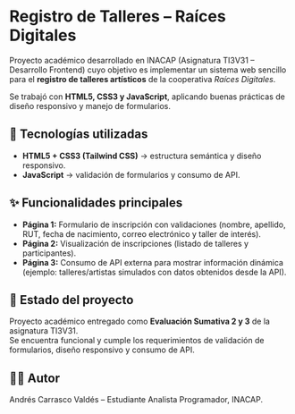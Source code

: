 # Registro de Talleres – Raíces Digitales

Proyecto académico desarrollado en INACAP (Asignatura TI3V31 – Desarrollo Frontend) cuyo objetivo es implementar un sistema web sencillo para el **registro de talleres artísticos** de la cooperativa *Raíces Digitales*.  

Se trabajó con **HTML5, CSS3 y JavaScript**, aplicando buenas prácticas de diseño responsivo y manejo de formularios.  

## 🚀 Tecnologías utilizadas
- **HTML5 + CSS3 (Tailwind CSS)** → estructura semántica y diseño responsivo.  
- **JavaScript** → validación de formularios y consumo de API.  

## ✨ Funcionalidades principales
- **Página 1:** Formulario de inscripción con validaciones (nombre, apellido, RUT, fecha de nacimiento, correo electrónico y taller de interés).  
- **Página 2:** Visualización de inscripciones (listado de talleres y participantes).  
- **Página 3:** Consumo de API externa para mostrar información dinámica (ejemplo: talleres/artistas simulados con datos obtenidos desde la API).  

## 📌 Estado del proyecto
Proyecto académico entregado como **Evaluación Sumativa 2 y 3** de la asignatura TI3V31.  
Se encuentra funcional y cumple los requerimientos de validación de formularios, diseño responsivo y consumo de API.  

## 🧑‍💻 Autor
Andrés Carrasco Valdés – Estudiante Analista Programador, INACAP.
